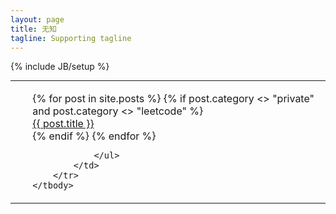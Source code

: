 ```yaml
---
layout: page
title: 无知
tagline: Supporting tagline
---
```

{% include JB/setup %}
<table width="96%" style="margin:0 auto;max-width:700px;">
	<tbody width="100%">
		<tr>
			<td>
				<ul class="posts" style="margin-left:0;">
					{% for post in site.posts %}
						{% if post.category <> "private" and post.category <> "leetcode" %}
							<li class="list-group-item title" style="list-style:none;">
						 		<a href="{{ BASE_PATH }}{{ post.url }}">{{ post.title }}</a> 
								<!-- <span style="float:right">{{ post.date | date_to_string }}</span> -->
							</li>
						{% endif %}
					{% endfor %}
					
				</ul>
			</td>
		</tr>
	</tbody>
</table>

<script>


</script>
